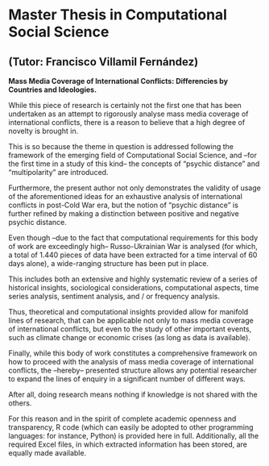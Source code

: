 # Master Thesis in Computational Social Science
## (Tutor: Francisco Villamil Fernández)
**Mass Media Coverage of International Conflicts: Differencies by Countries and Ideologies.**

While this piece of research is certainly not the first one that has been undertaken as an attempt to rigorously analyse mass media coverage of international conflicts, there is a reason to believe that a high degree of novelty is brought in.

This is so because the theme in question is addressed following the framework of the emerging field of Computational Social Science, and –for the first time in a study of this kind– the concepts of “psychic distance” and “multipolarity” are introduced.

Furthermore, the present author not only demonstrates the validity of usage of the aforementioned ideas for an exhaustive analysis of international conflicts in post-Cold War era, but the notion of “psychic distance” is further refined by making a distinction between positive and negative psychic distance.

Even though –due to the fact that computational requirements for this body of work are exceedingly high– Russo-Ukrainian War is analysed (for which, a total of 1.440 pieces of data have been extracted for a time interval of 60 days alone), a wide-ranging structure has been put in place.

This includes both an extensive and highly systematic review of a series of historical insights, sociological considerations, computational aspects, time series analysis, sentiment analysis, and / or frequency analysis.

Thus, theoretical and computational insights provided allow for manifold lines of research, that can be applicable not only to mass media coverage of international conflicts, but even to the study of other important events, such as climate change or economic crises (as long as data is available).

Finally, while this body of work constitutes a comprehensive framework on how to proceed with the analysis of mass media coverage of international conflicts, the –hereby– presented structure allows any potential researcher to expand the lines of enquiry in a significant number of different ways.

After all, doing research means nothing if knowledge is not shared with the others.

For this reason and in the spirit of complete academic openness and transparency, R code (which can easily be adopted to other programming languages: for instance, Python) is provided here in full. Additionally, all the required Excel files, in which extracted information has been stored, are equally made available.
